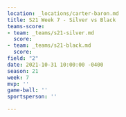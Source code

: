 ```yaml
---
location: _locations/carter-baron.md
title: S21 Week 7 - Silver vs Black
teams-score:
- team: _teams/s21-silver.md
  score: 
- team: _teams/s21-black.md
  score: 
field: "2"
date: 2021-10-31 10:00:00 -0400
season: 21
week: 7
mvp: ''
game-ball: ''
sportsperson: ''

---
```

